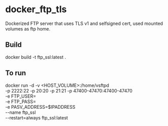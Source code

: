 # docker_ftp_tls
Dockerized FTP server that uses TLS v1 and selfsigned cert, used mounted volumes as ftp home.


## Build

docker build -t ftp_ssl:latest . 

## To run

docker run -d -v <HOST_VOLUME>:/home/vsftpd \
                                       	-p 2222:22 -p 20:20 -p 21:21 -p 47400-47470:47400-47470 \
                                        -e FTP_USER=<USER> \
                                        -e FTP_PASS=<PASSWORD> \
                                        -e PASV_ADDRESS=$IPADDRESS \
                                        --name ftp_ssl \
                                        --restart=always ftp_ssl:latest